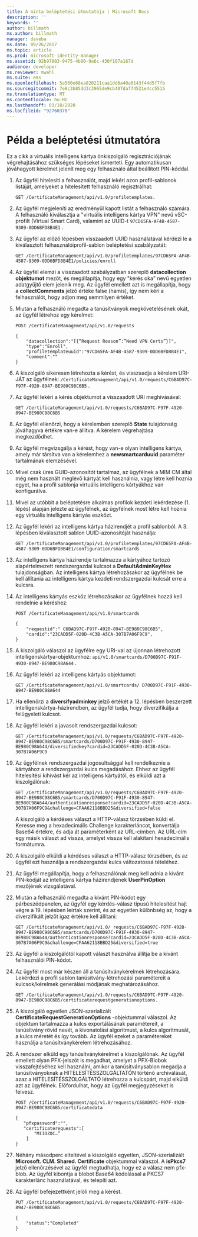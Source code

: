 ```yaml
---
title: A minta beléptetési útmutatója | Microsoft Docs
description: ''
keywords: ''
author: billmath
ms.author: billmath
manager: daveba
ms.date: 09/26/2017
ms.topic: article
ms.prod: microsoft-identity-manager
ms.assetid: 92b97803-9475-4b90-9a6c-430f107a167d
audience: developer
ms.reviewer: mwahl
ms.suite: ems
ms.openlocfilehash: 5a560e68ea820211caa1dd0a40a0143f44d5f7fb
ms.sourcegitcommit: 7e8c3b85dd3c3965de9cb407daf74521e4cc5515
ms.translationtype: MT
ms.contentlocale: hu-HU
ms.lasthandoff: 03/10/2020
ms.locfileid: "92760378"
---
```

# <a name="sample-enrollment-walkthrough"></a>Példa a beléptetési útmutatóra
Ez a cikk a virtuális intelligens kártya önkiszolgáló regisztrációjának végrehajtásához szükséges lépéseket ismerteti. Egy automatikusan jóváhagyott kérelmet jelenít meg egy felhasználó által beállított PIN-kóddal.

1. Az ügyfél hitelesíti a felhasználót, majd lekéri azon profil-sablonok listáját, amelyeket a hitelesített felhasználó regisztrálhat:

    ```
    GET /CertificateManagement/api/v1.0/profiletemplates.
    ```
    
2. Az ügyfél megjeleníti az eredményül kapott listát a felhasználó számára. A felhasználó kiválasztja a "virtuális intelligens kártya VPN" nevű vSC-profilt (Virtual Smart Card), valamint az UUID-t `97CD65FA-AF4B-4587-9309-0DD6BFD8B4E1` .

3. Az ügyfél az előző lépésben visszaadott UUID használatával kérdezi le a kiválasztott felhasználóiprofil-sablon beléptetési szabályzatát:

    ```
    GET /CertificateManagement/api/v1.0/profiletemplates/97CD65FA-AF4B-4587-9309-0DD6BFD8B4E1/policies/enroll
    ```

4. Az ügyfél elemzi a visszaadott szabályzatban szereplő **datacollection objektumot** mezőt, és megállapítja, hogy egy "kérés oka" nevű egyetlen adatgyűjtő elem jelenik meg. Az ügyfél emellett azt is megállapítja, hogy a **collectComments** jelző értéke false (hamis), így nem kéri a felhasználót, hogy adjon meg semmilyen értéket.

5. Miután a felhasználó megadta a tanúsítványok megkövetelésének okát, az ügyfél létrehoz egy kérelmet:

    ```
    POST /CertificateManagement/api/v1.0/requests

    {
        "datacollection":"[{“Request Reason”:”Need VPN Certs”}]",
        "type":"Enroll",
        "profiletemplateuuid":"97CD65FA-AF4B-4587-9309-0DD6BFD8B4E1",
        "comment":""
    }
    ```

6. A kiszolgáló sikeresen létrehozta a kérést, és visszaadja a kérelem URI-JÁT az ügyfélnek:  `/CertificateManagement/api/v1.0/requests/C6BAD97C-F97F-4920-8947-BE980C98C6B5` .

7. Az ügyfél lekéri a kérés objektumot a visszaadott URI meghívásával:

    ```
    GET /CertificateManagement/api/v1.0/requests/C6BAD97C-F97F-4920-8947-BE980C98C6B5
    ```

8. Az ügyfél ellenőrzi, hogy a kérelemben szereplő **State** tulajdonság jóváhagyva értékre van-e állítva. A kérelem végrehajtása megkezdődhet.

9. Az ügyfél megvizsgálja a kérést, hogy van-e olyan intelligens kártya, amely már társítva van a kérelemhez a **newsmartcarduuid** paraméter tartalmának elemzésével.

10. Mivel csak üres GUID-azonosítót tartalmaz, az ügyfélnek a MIM CM által még nem használt meglévő kártyát kell használnia, vagy létre kell hoznia egyet, ha a profil sablonja virtuális intelligens kártyákhoz van konfigurálva.

11. Mivel az utóbbit a beléptetésre alkalmas profilok kezdeti lekérdezése (1. lépés) alapján jelezte az ügyfélnek, az ügyfélnek most létre kell hoznia egy virtuális intelligens kártyás eszközt.

12. Az ügyfél lekéri az intelligens kártya házirendjét a profil sablonból. A 3. lépésben kiválasztott sablon UUID-azonosítóját használja:

    ```
    GET /CertificateManagement/api/v1.0/profiletemplates/97CD65FA-AF4B-4587-9309-0DD6BFD8B4E1/configuration/smartcards
    ```

13. Az intelligens kártya házirendje tartalmazza a kártyához tartozó alapértelmezett rendszergazdai kulcsot a **DefaultAdminKeyHex** tulajdonságban. Az intelligens kártya létrehozásakor az ügyfélnek be kell állítania az intelligens kártya kezdeti rendszergazdai kulcsát erre a kulcsra.  
14. Az intelligens kártyás eszköz létrehozásakor az ügyfélnek hozzá kell rendelnie a kéréshez:

    ```
    POST /CertificateManagement/api/v1.0/smartcards

    {
        "requestid":" C6BAD97C-F97F-4920-8947-BE980C98C6B5",
        "cardid":"23CADD5F-020D-4C3B-A5CA-307B7A06F9C9",
    }
    ```

15. A kiszolgáló válaszol az ügyfélre egy URI-val az újonnan létrehozott intelligenskártya-objektumhoz: `api/v1.0/smartcards/D700D97C-F91F-4930-8947-BE980C98A644` .

16. Az ügyfél lekéri az intelligens kártyás objektumot:

    ```
    GET /CertificateManagement/api/v1.0/smartcards/ D700D97C-F91F-4930-8947-BE980C98A644
    ```

17. Ha ellenőrzi a **diversifyadminkey** jelző értékét a 12. lépésben beszerzett intelligenskártya-házirendben, az ügyfél tudja, hogy diverzifikálja a felügyeleti kulcsot.

18. Az ügyfél lekéri a javasolt rendszergazdai kulcsot:

    ```
    GET /CertificateManagement/api/v1.0/requests/C6BAD97C-F97F-4920-8947-BE980C98C6B5/smartcards/D700D97C-F91F-4930-8947-BE980C98A644/diversifiedkey?cardid=23CADD5F-020D-4C3B-A5CA-307B7A06F9C9
    ```

19. Az ügyfélnek rendszergazdai jogosultsággal kell rendelkeznie a kártyához a rendszergazdai kulcs megadásához. Ehhez az ügyfél hitelesítési kihívást kér az intelligens kártyától, és elküldi azt a kiszolgálónak:

    ```
    GET /CertificateManagement/api/v1.0/requests/C6BAD97C-F97F-4920-8947-BE980C98C6B5/smartcards/D700D97C-F91F-4930-8947-BE980C98A644/authenticationresponse?cardid=23CADD5F-020D-4C3B-A5CA-307B7A06F9C9&challenge=CFAA62118BBD25&diversified=false
    ```

    A kiszolgáló a kérdéses választ a HTTP-válasz törzsében küldi el. Keresse meg a hexadecimális Challenge karakterláncot, konvertálja Base64 értékre, és adja át paraméterként az URL-címben. Az URL-cím egy másik választ ad vissza, amelyet vissza kell alakítani hexadecimális formátumra.

20. A kiszolgáló elküldi a kérdéses választ a HTTP-válasz törzsében, és az ügyfél ezt használja a rendszergazdai kulcs változatossá tételéhez.

21. Az ügyfél megállapítja, hogy a felhasználónak meg kell adnia a kívánt PIN-kódját az intelligens kártya házirendjének **UserPinOption** mezőjének vizsgálatával.

22. Miután a felhasználó megadta a kívánt PIN-kódot egy párbeszédpanelen, az ügyfél egy kérdés-válasz típusú hitelesítést hajt végre a 19. lépésben leírtak szerint, és az egyetlen különbség az, hogy a diverzifikált jelzőt igaz értékre kell állítani:

    ```
    GET /CertificateManagement/api/v1.0/ requests/C6BAD97C-F97F-4920-8947-BE980C98C6B5/smartcards/D700D97C-F91F-4930-8947-BE980C98A644/authenticationresponse?cardid=23CADD5F-020D-4C3B-A5CA-307B7A06F9C9&challenge=CFAA62118BBD25&diversified=true
    ```

23. Az ügyfél a kiszolgálótól kapott választ használva állítja be a kívánt felhasználói PIN-kódot.

24. Az ügyfél most már készen áll a tanúsítványkérelmek létrehozására. Lekérdezi a profil sablon tanúsítvány-létrehozási paramétereit a kulcsok/kérelmek generálási módjának meghatározásához.

    ```
    GET /CertificateManagement/api/v1.0/requests/C6BAD97C-F97F-4920-8947-BE980C98C6B5/certificaterequestgenerationoptions.
    ```

25. A kiszolgáló egyetlen JSON-szerializált **CertificateRequestGenerationOptions** -objektummal válaszol. Az objektum tartalmazza a kulcs exportálásának paramétereit, a tanúsítvány rövid nevét, a kivonatolási algoritmust, a kulcs algoritmusát, a kulcs méretét és így tovább. Az ügyfél ezeket a paramétereket használja a tanúsítványkérelem létrehozásához.

26. A rendszer elküld egy tanúsítványkérelmet a kiszolgálónak. Az ügyfél emellett olyan PFX-jelszót is megadhat, amelyet a PFX-Blobok visszafejtéséhez kell használni, amikor a tanúsítványsablon megadja a tanúsítványoknak a HITELESÍTÉSSZOLGÁLTATÓN történő archiválását, azaz a HITELESÍTÉSSZOLGÁLTATÓ létrehozza a kulcspárt, majd elküldi azt az ügyfélnek. Előfordulhat, hogy az ügyfél megjegyzéseket is felvesz.

    ```
    POST /CertificateManagement/api/v1.0/requests/C6BAD97C-F97F-4920-8947-BE980C98C6B5/certificatedata

    {
       "pfxpassword":"",
       "certificaterequests":[
           "MIIDZDC…”
        ]
    }   
    ```

27. Néhány másodperc elteltével a kiszolgáló egyetlen, JSON-szerializált **Microsoft. CLM. Shared. Certificate** objektummal válaszol. A **isPkcs7** jelző ellenőrzésével az ügyfél megtudhatja, hogy ez a válasz nem pfx-blob. Az ügyfél kibontja a blobot Base64 kódolással a PKCS7 karakterlánc használatával, és telepíti azt.

28. Az ügyfél befejezettként jelöli meg a kérést.

    ```
    PUT /CertificateManagement/api/v1.0/requests/C6BAD97C-F97F-4920-8947-BE980C98C6B5

    {
        "status":"Completed"
    }
    ```
